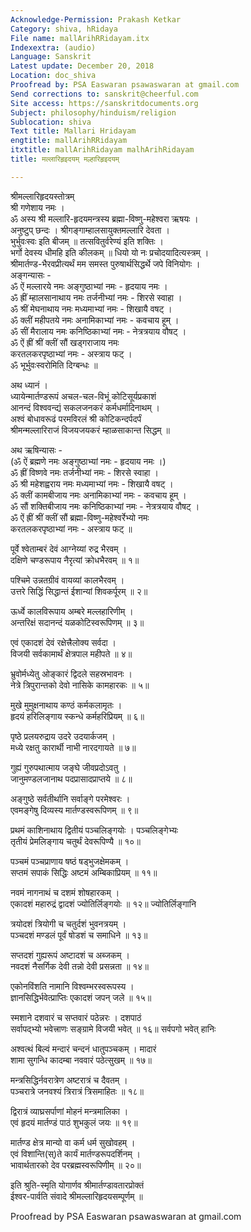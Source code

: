 ```yaml
---
Acknowledge-Permission: Prakash Ketkar
Category: shiva, hRidaya
File name: mallArihRRidayam.itx
Indexextra: (audio)
Language: Sanskrit
Latest update: December 20, 2018
Location: doc_shiva
Proofread by: PSA Easwaran psawaswaran at gmail.com
Send corrections to: sanskrit@cheerful.com
Site access: https://sanskritdocuments.org
Subject: philosophy/hinduism/religion
Sublocation: shiva
Text title: Mallari Hridayam
engtitle: mallArihRRidayam
itxtitle: mallArihRidayam malhArihRidayam
title: मल्लारिहृइदयम् मल्हारिहृइदयम्

---
```

  
 श्रीमल्लारिहृदयस्तोत्रम्   
श्री गणेशाय नमः ।  
ॐ अस्य श्री मल्लारि-हृदयमन्त्रस्य ब्रह्मा-विष्णु-महेश्वरा ऋषयः ।  
अनुष्टुप् छन्दः । श्रीगङ्गाम्हालसायुक्तमल्लारि देवता ।  
भुर्भुवःस्वः इति बीजम् ॥ तत्सवितुर्वरेण्यं इति शक्तिः ।  
भर्गो देवस्य धीमहि इति कीलकम् ॥ धियो यो नः प्रचोदयादित्यस्त्रम् ।  
श्रीमार्तण्ड-भैरवप्रीत्यर्थं मम समस्त पुरुषार्थसिद्धर्थे जपे विनियोगः ।  
अङ्गन्यासः -  
ॐ ऐं मल्लारये नमः अङ्गुष्ठाभ्यां नमः - हृदयाय नमः ।  
ॐ ह्रीं म्हालसानाथाय नमः तर्जनीभ्यां नमः - शिरसे स्वाहा ।  
ॐ श्रीं मेघनाथाय नमः मध्यमाभ्यां नमः - शिखायै वषट् ।  
ॐ क्लीं महीपतये नमः अनामिकाभ्यां नमः - कवचाय हूम् ।  
ॐ सीं मैरालाय नमः कनिष्ठिकाभ्यां नमः - नेत्रत्रयाय वौषट् ।  
ॐ ऐं ह्रीं श्रीं क्लीं सौं खड्गराजाय नमः   
            करतलकरपृष्ठाभ्यां नमः  - अस्त्राय फट् ।  
ॐ भूर्भुवःस्वरोमिति दिग्बन्धः ॥  
  
अथ ध्यानं ।  
ध्यायेन्मार्तण्डरूपं अचल-चल-विभूं कोटिसूर्यप्रकाशं  
     आनन्दं विश्ववन्द्यं सकलजनकरं कर्मधर्मादिनाथम् ।  
अश्वं बोधावरूढं परमविरलं श्री कोटिकन्दर्पदर्पं  
     श्रीमन्मल्लारिराजं विजयजयकरं म्हाळसाकान्त सिद्धम् ॥  
  
अथ ऋषिन्यासः -  
(ॐ ऐं ब्रह्मणे नमः अङ्गुष्ठाभ्यां नमः - हृदयाय नमः ।)  
ॐ ह्रीं विष्णवे नमः तर्जनीभ्यां नमः - शिरसे स्वाहा ।  
ॐ श्री महेशह्वराय नमः मध्यमाभ्यां नमः - शिखायै वषट् ।  
ॐ क्लीं कामबीजाय नमः अनामिकाभ्यां नमः - कवचाय हूम् ।  
ॐ सौं शक्तिबीजाय नमः कनिष्ठिकाभ्यां नमः - नेत्रत्रयाय वौषट् ।  
ॐ ऐं ह्रीं श्रीं क्लीं सौं ब्रह्मा-विष्णु-महेश्वर्रेभ्यो नमः  
            करतलकरपृष्ठाभ्यां नमः - अस्त्राय फट् ॥  
  
पूर्वे श्वेताम्बरं देवं आग्नेय्यां रुद्र भैरवम् ।  
दक्षिणे चण्डरूपाय नैरृत्यां क्रोधभैरवम् ॥ १॥  
  
पश्चिमे उन्नतग्रीवं वायव्यां कालभैरवम् ।  
उत्तरे सिद्धिं सिद्धान्तं ईशान्यां शिवकर्पूरम् ॥ २॥  
  
ऊर्ध्वे कालविरूपाय अम्बरे मल्लहारिणीम् ।  
अन्तरिक्षं सदानन्दं यळकोटिस्वरूपिणम् ॥ ३॥  
  
एवं एकादशं देवं रक्षेत्त्रैलोक्य सर्वदा ।  
विजयी सर्वकामार्थं क्षेत्रपाल महीपते ॥ ४॥  
  
भ्रुवोर्मध्येतु ओङ्कारं द्विदले सहस्रभावनः ।  
नेत्रे त्रिपुरान्तको देवो नासिके कामहारकः ॥ ५॥  
  
मुखे मुमुक्षनाथाय कण्ठं कर्मकलामृतः ।  
हृदयं हरिलिङ्गाय स्कन्धे कर्महरिप्रियम् ॥ ६॥  
  
पृष्ठे प्रलयरुद्राय उदरे उदयार्कजम् ।  
मध्ये रक्षतु कारार्थी नाभी नारदगायते ॥ ७॥  
  
गुह्यं गुरुपथात्माय जङ्घे जीवप्रदोऽवतु ।  
जानुमण्डलजानाथ पदप्रासादप्राप्तये ॥ ८॥  
  
अङ्गुष्ठे सर्वतीर्थानि सर्वाङ्गे परमेश्वरः ।  
एवमङ्गेषु दिव्यस्य मार्तण्डस्वरूपिणम् ॥ ९॥  
  
प्रथमं काशिनाथाय द्वितीयं पञ्चलिङ्गयोः । पञ्चलिङ्गेभ्यः  
तृतीयं प्रेमलिङ्गाय चतुर्थं देवरूपिण्यै ॥ १०॥  
  
पञ्चमं पञ्चप्राणाय षष्ठं षड्भुजक्षेमकम् ।  
सप्तमं सपाकं सिद्धिः अष्टमं अम्बिकाप्रियम् ॥ ११॥  
  
नवमं नागनाथं च दशमं शोषहारकम् ।  
एकादशं महारुद्रं द्वादशं ज्योतिर्लिङ्गयोः ॥ १२॥ ज्योतिर्लिङ्गानि  
  
त्रयोदशं त्रियोगी च चतुर्दशं भुवनत्रयम् ।  
पञ्चदशं मण्डलं पूर्वं षोडशं च समाधिने ॥ १३॥  
  
सप्तदशं गुह्यरूपं अष्टादशं च अब्जकम् ।  
नवदशं नैसर्गिक देवी तन्नो देवी प्रसन्नता ॥ १४॥  
  
एकोनविंशति नामानि विश्वम्भरस्वरूपस्य ।  
ज्ञानसिद्धिर्भवेत्प्राप्तिः एकादशं जपन् जले ॥ १५॥  
  
स्मशाने दशवारं च सप्तवारं पठेन्नरः । दशपाठं  
सर्वापद्भ्यो भवेत्त्राणः सङ्ग्रामे विजयी भवेत् ॥ १६॥ सर्वपगो भवेत् हानिः  
  
अश्वत्थं बिल्वं मन्दारं चन्दनं धातुपञ्चकम् । मादारं  
शामा सुगन्धि कादम्बा नववारं पठेत्सुखम् ॥ १७॥  
  
मन्त्रसिद्धिर्नवरात्रेण अष्टरात्रं च दैवतम् ।  
पञ्चरात्रे जनवश्यं त्रिरात्रं त्रिसमाहितः ॥ १८॥  
  
द्विरात्रं व्याघ्रसर्पाणां मोहनं मन्त्रमालिका ।  
एवं हृदयं मार्तण्डं पाठं शुभकुलं जयः ॥ १९॥  
  
मार्तण्ड क्षेत्र मान्यो वा कर्म धर्म सुखोवहम् ।  
एवं विशान्ति(स्)ते कार्यं मार्तण्डरूपदर्शिनम् ।  
भावार्थतारको देव परब्रह्मस्वरूपिणीम् ॥ २०॥  
  
इति श्रुति-स्मृति योगार्णव श्रीमार्तण्डावतारप्रोक्तं  
ईश्वर-पार्वति संवादे श्रीमल्लारिहृदयसम्पूर्णम् ॥  
  
  
  
Proofread by PSA Easwaran psawaswaran at gmail.com  
  
